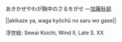 あきかぜやわが胸中のさるをがせ
—[加藤秋邨](https://ja.wikipedia.org/wiki/加藤秋邨)

||akikaze ya, waga kyōchū no saru wo gase||

浮世絵: Sewai Koichi, Wind II, Late S. XX